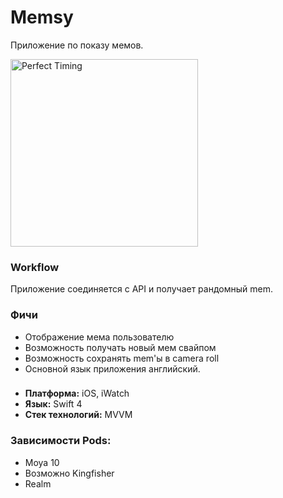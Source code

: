 # Memsy
Приложение по показу мемов.

<img src="https://img-9gag-fun.9cache.com/photo/aQebe5d_460s.jpg" alt="Perfect Timing" width="300" />

### Workflow ###
Приложение соединяется с API и получает рандомный mem.

### Фичи ###
* Отображение мема пользователю
* Возможность получать новый мем свайпом
* Возможность сохранять mem'ы в camera roll
* Основной язык приложения английский.

### ###
* **Платформа:** iOS, iWatch 
* **Язык:** Swift 4
* **Стек технологий:** MVVM


### Зависимости Pods: ###
* Moya 10
* Возможно Kingfisher
* Realm
